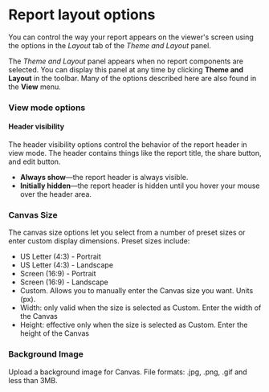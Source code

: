 # Report layout options

You can control the way your report appears on the viewer's screen using the options in the _Layout_ tab of the _Theme and Layout_ panel.

The _Theme and Layout_ panel appears when no report components are selected. You can display this panel at any time by clicking **Theme and Layout** in the toolbar. Many of the options described here are also found in the **View** menu.

### View mode options <a href="#view-mode-options" id="view-mode-options"></a>

#### Header visibility

The header visibility options control the behavior of the report header in view mode. The header contains things like the report title, the share button, and edit button.

* **Always show**—the report header is always visible.
* **Initially hidden**—the report header is hidden until you hover your mouse over the header area.

### Canvas Size <a href="#canvas-size" id="canvas-size"></a>

The canvas size options let you select from a number of preset sizes or enter custom display dimensions. Preset sizes include:

* US Letter (4:3) - Portrait
* US Letter (4:3) - Landscape
* Screen (16:9) - Portrait
* Screen (16:9) - Landscape
* Custom. Allows you to manually enter the Canvas size you want. Units (px).&#x20;
* Width: only valid when the size is selected as Custom. Enter the width of the Canvas&#x20;
* Height: effective only when the size is selected as Custom. Enter the height of the Canvas

### Background Image <a href="#report-level-component-position" id="report-level-component-position"></a>

Upload a background image for Canvas. File formats: .jpg, .png, .gif and less than 3MB.
